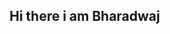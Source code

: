 ## Hi there i am Bharadwaj

<!--
**Bharadwaj14007/Bharadwaj14007** is a ✨ _special_ ✨ repository because its `README.md` (this file) appears on your GitHub profile.

Here are some ideas to get you started:

- 🔭 I’m currently working on 
- 🌱 I’m currently learning HTML,CSS,JAVASCRIPT,PYTHON
- 👯 I’m looking to collaborate on TECHNICAL TEAM
- 🤔 I’m looking for help with ...
- 💬 Ask me about TRYING TO BUILD MY PASSION
- 📫 How to reach me: ...
- 😄 Pronouns: ...
- ⚡ Fun fact: ...
-->
